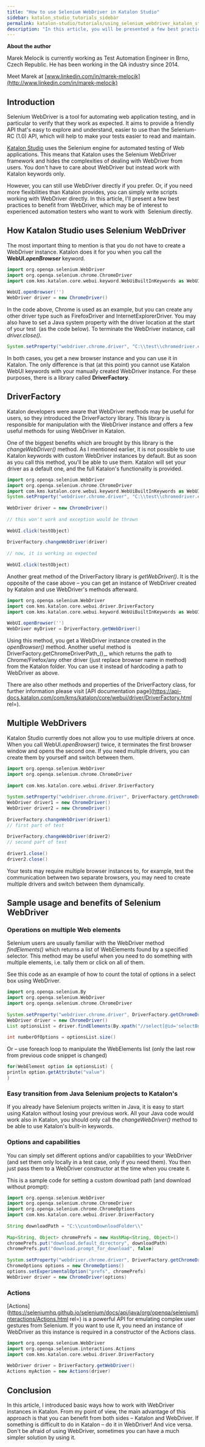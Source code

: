 ```yaml
---
title: "How to use Selenium WebDriver in Katalon Studio"
sidebar: katalon_studio_tutorials_sidebar
permalink: katalon-studio/tutorials/using_selenium_webdriver_katalon_studio.html
description: "In this article, you will be presented a few best practices to benefit directly from Selenium WebDriver in Katalon Studio. Learn more!"
---
```


**About the author**

Marek Melocik is currently working as Test Automation Engineer in Brno, Czech Republic. He has been working in the QA industry since 2014.

Meet Marek at [www.linkedin.com/in/marek-melocik](http://www.linkedin.com/in/marek-melocik)

Introduction
------------

Selenium WebDriver is a tool for automating web application testing, and in particular to verify that they work as expected. It aims to provide a friendly API that's easy to explore and understand, easier to use than the Selenium-RC (1.0) API, which will help to make your tests easier to read and maintain.

[Katalon Studio](https://www.katalon.com/) uses the Selenium engine for automated testing of Web applications. This means that Katalon uses the Selenium WebDriver framework and hides the complexities of dealing with WebDriver from users. You don't have to care about WebDriver but instead work with Katalon keywords only.

However, you can still use WebDriver directly if you prefer. Or, if you need more flexibilities than Katalon provides, you can simply write scripts working with WebDriver directly. In this article, I'll present a few best practices to benefit from WebDriver, which may be of interest to experienced automation testers who want to work with  Selenium directly.

How Katalon Studio uses Selenium WebDriver
------------------------------------------

The most important thing to mention is that you do not have to create a WebDriver instance. Katalon does it for you when you call the **WebUI._openBrowser_** keyword.

```groovy
import org.openqa.selenium.WebDriver
import org.openqa.selenium.chrome.ChromeDriver
import com.kms.katalon.core.webui.keyword.WebUiBuiltInKeywords as WebUI
 
WebUI.openBrowser('')
WebDriver driver = new ChromeDriver()

```

In the code above, Chrome is used as an example, but you can create any other driver type such as FirefoxDriver and InternetExplorerDriver. You may also have to set a Java system property with the driver location at the start of your test  (as the code below). To terminate the WebDriver instance, call _driver.close()._

```groovy
System.setProperty("webdriver.chrome.driver", "C:\\test\\chromedriver.exe")

```

In both cases, you get a new browser instance and you can use it in Katalon. The only difference is that (at this point) you cannot use Katalon WebUI keywords with your manually created WebDriver instance. For these purposes, there is a library called **DriverFactory**.

DriverFactory
-------------

Katalon developers were aware that WebDriver methods may be useful for users, so they introduced the DriverFactory library. This library is responsible for manipulation with the WebDriver instance and offers a few useful methods for using WebDriver in Katalon.

One of the biggest benefits which are brought by this library is the _changeWebDriver()_ method. As I mentioned earlier, it is not possible to use Katalon keywords with custom WebDriver instances by default. But as soon as you call this method, you'll be able to use them. Katalon will set your driver as a default one, and the full Katalon's functionality is provided.

```groovy
import org.openqa.selenium.WebDriver
import org.openqa.selenium.chrome.ChromeDriver
import com.kms.katalon.core.webui.keyword.WebUiBuiltInKeywords as WebUI
System.setProperty("webdriver.chrome.driver", "C:\\test\\chromedriver.exe")
 
WebDriver driver = new ChromeDriver()
 
// this won't work and exception would be thrown
 
WebUI.click(testObject)
 
DriverFactory.changeWebDriver(driver)
 
// now, it is working as expected
 
WebUI.click(testObject)

```

Another great method of the DriverFactory library is _getWebDriver()_. It is the opposite of the case above – you can get an instance of WebDriver created by Katalon and use WebDriver's methods afterward.

```groovy
import org.openqa.selenium.WebDriver
import com.kms.katalon.core.webui.driver.DriverFactory
import com.kms.katalon.core.webui.keyword.WebUiBuiltInKeywords as WebUI
 
WebUI.openBrowser('')
WebDriver myDriver = DriverFactory.getWebDriver()

```

Using this method, you get a WebDriver instance created in the _openBrowser()_ method. Another useful method is DriverFactory.getChromeDriverPath_(),_ which returns the path to Chrome/Firefox/any other driver (just replace browser name in method) from the Katalon folder. You can use it instead of hardcoding a path to WebDriver as above.

There are also other methods and properties of the DriverFactory class, for further information please visit [API documentation page](https://api-docs.katalon.com/com/kms/katalon/core/webui/driver/DriverFactory.html rel=).

Multiple WebDrivers
-------------------

Katalon Studio currently does not allow you to use multiple drivers at once. When you call WebUI._openBrowser()_ twice, it terminates the first browser window and opens the second one. If you need multiple drivers, you can create them by yourself and switch between them.

```groovy
import org.openqa.selenium.WebDriver
import org.openqa.selenium.chrome.ChromeDriver
 
import com.kms.katalon.core.webui.driver.DriverFactory
 
System.setProperty("webdriver.chrome.driver", DriverFactory.getChromeDriverPath())
WebDriver driver1 = new ChromeDriver()
WebDriver driver2 = new ChromeDriver()
 
DriverFactory.changeWebDriver(driver1)
// first part of test
 
DriverFactory.changeWebDriver(driver2)
// second part of test
 
driver1.close()
driver2.close()

```

Your tests may require multiple browser instances to, for example, test the communication between two separate browsers, you may need to create multiple drivers and switch between them dynamically.

Sample usage and benefits of Selenium WebDriver
-----------------------------------------------

### Operations on multiple Web elements

Selenium users are usually familiar with the WebDriver method _findElements()_ which returns a list of WebElements found by a specified selector. This method may be useful when you need to do something with multiple elements, i.e. tally them or click on all of them.

See this code as an example of how to count the total of options in a select box using WebDriver.

```groovy
import org.openqa.selenium.By
import org.openqa.selenium.WebDriver
import org.openqa.selenium.chrome.ChromeDriver
 
System.setProperty("webdriver.chrome.driver", DriverFactory.getChromeDriverPath())
WebDriver driver = new ChromeDriver()
List optionsList = driver.findElements(By.xpath("//select[@id='selectBox1']/option"))
 
int numberOfOptions = optionsList.size()

```

Or – use foreach loop to manipulate the WebElements list (only the last row from previous code snippet is changed)

```groovy
for(WebElement option in optionsList) {
println option.getAttribute("value")
}

```

### Easy transition from Java Selenium projects to Katalon's

If you already have Selenium projects written in Java, it is easy to start using Katalon without losing your previous work. All your Java code would work also in Katalon, you should only call the _changeWebDriver()_ method to be able to use Katalon's built-in keywords.

### Options and capabilities

You can simply set different options and/or capabilities to your WebDriver (and set them only locally in a test case, only if you need them). You then just pass them to a WebDriver constructor at the time when you create it.

This is a sample code for setting a custom download path (and download without prompt):

```groovy
import org.openqa.selenium.WebDriver
import org.openqa.selenium.chrome.ChromeDriver
import org.openqa.selenium.chrome.ChromeOptions
import com.kms.katalon.core.webui.driver.DriverFactory
 
String downloadPath = "C:\\customDownloadFolder\\"
 
Map<String, Object> chromePrefs = new HashMap<String, Object>()
chromePrefs.put("download.default_directory", downloadPath)
chromePrefs.put("download.prompt_for_download", false)
 
System.setProperty("webdriver.chrome.driver", DriverFactory.getChromeDriverPath())
ChromeOptions options = new ChromeOptions()
options.setExperimentalOption("prefs", chromePrefs)
WebDriver driver = new ChromeDriver(options)

```

### Actions

[Actions](https://seleniumhq.github.io/selenium/docs/api/java/org/openqa/selenium/interactions/Actions.html rel=) is a powerful API for emulating complex user gestures from Selenium. If you want to use it, you need an instance of WebDriver as this instance is required in a constructor of the Actions class.

```groovy
import org.openqa.selenium.WebDriver
import org.openqa.selenium.interactions.Actions
import com.kms.katalon.core.webui.driver.DriverFactory
 
WebDriver driver = DriverFactory.getWebDriver()
Actions myAction = new Actions(driver)

```

Conclusion
----------

In this article, I introduced basic ways how to work with WebDriver instances in Katalon. From my point of view, the main advantage of this approach is that you can benefit from both sides – Katalon and WebDriver. If something is difficult to do in Katalon – do it in WebDriver! And vice versa. Don't be afraid of using WebDriver, sometimes you can have a much simpler solution by using it.
